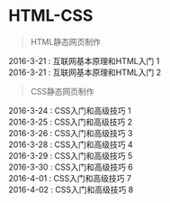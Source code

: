 # HTML-CSS

> HTML静态网页制作


2016-3-21 : 互联网基本原理和HTML入门 1
<br/>
2016-3-21 : 互联网基本原理和HTML入门 2
<br/>

> CSS静态网页制作

2016-3-24 : CSS入门和高级技巧 1
<br/>
2016-3-25 : CSS入门和高级技巧 2
<br/>
2016-3-26 : CSS入门和高级技巧 3
<br/>
2016-3-28 : CSS入门和高级技巧 4
<br/>
2016-3-29 : CSS入门和高级技巧 5
<br/>
2016-3-30 : CSS入门和高级技巧 6
<br/>
2016-4-01 : CSS入门和高级技巧 7
<br/>
2016-4-02 : CSS入门和高级技巧 8


